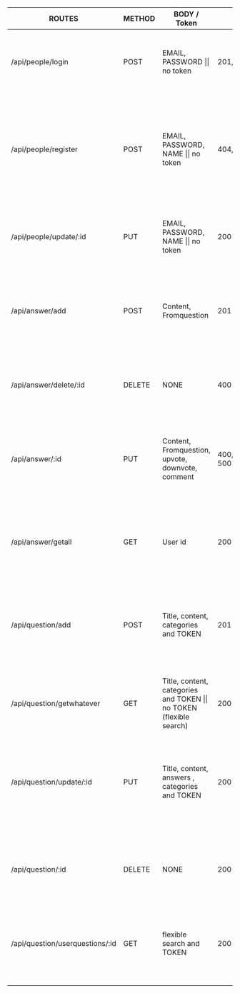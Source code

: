 | ROUTES                          | METHOD | BODY / Token                                                 | STATUS           | RESPONSE                                                     |
| ------------------------------- | ------ | ------------------------------------------------------------ | ---------------- | ------------------------------------------------------------ |
| /api/people/login               | POST   | EMAIL, PASSWORD \|\| no token                                | 201, 403,500     | Success message  and error message if status 403,and 500     |
| /api/people/register            | POST   | EMAIL, PASSWORD, NAME \|\| no token                          | 404,200,400,500  | Success message  and error message if status 400,and 500, if email already exist it gonna be 404 |
| /api/people/update/:id          | PUT    | EMAIL, PASSWORD, NAME \|\| no token                          | 200 and 500      | Success message  and error message if status 500 from Database |
| /api/answer/add                 | POST   | Content, Fromquestion                                        | 201 and 500      | Success message and data of answer  and error message if status 500 from Database |
| /api/answer/delete/:id          | DELETE | NONE                                                         | 400 and 200      | Success message and error message if status 500 from Database |
| /api/answer/:id                 | PUT    | Content, Fromquestion, upvote, downvote, comment             | 400, 200 and 500 | Success message of new update and error message if status 500 from Database |
| /api/answer/getall              | GET    | User id                                                      | 200 and 500      | Success message , GET all questions and error message if status 500 from Database |
| /api/question/add               | POST   | Title, content, categories and TOKEN                         | 201 , 200, 500   | Success message of new question and error message if status 500 from Database |
| /api/question/getwhatever       | GET    | Title, content, categories and TOKEN \|\| no TOKEN (flexible search) | 200 and 500      | get all populate data and error message if status 500 from Database |
| /api/question/update/:id        | PUT    | Title, content, answers , categories and TOKEN               | 200 and 500      | new record update response  object and error message status 500 from database |
| /api/question/:id               | DELETE | NONE                                                         | 200 and 500      | Success message after deleted record and error message if status 500 from Database |
| /api/question/userquestions/:id | GET    | flexible search and  TOKEN                                   | 200 and 500      | data object and error message from Dtaabase if status 500    |
|                                 |        |                                                              |                  |                                                              |
|                                 |        |                                                              |                  |                                                              |
|                                 |        |                                                              |                  |                                                              |
|                                 |        |                                                              |                  |                                                              |
|                                 |        |                                                              |                  |                                                              |

